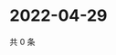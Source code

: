 # 2022-04-29

共 0 条

<!-- BEGIN WEIBO -->
<!-- 最后更新时间 Fri Apr 29 2022 20:30:37 GMT+0800 (China Standard Time) -->

<!-- END WEIBO -->
